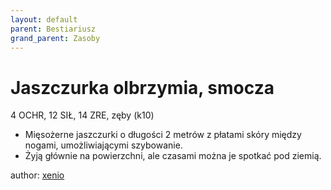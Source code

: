 ```yaml
---
layout: default
parent: Bestiariusz
grand_parent: Zasoby
---
```


# Jaszczurka olbrzymia, smocza

4 OCHR, 12 SIŁ, 14 ZRE, zęby (k10)

- Mięsożerne jaszczurki o długości 2 metrów z płatami skóry między nogami, umożliwiającymi szybowanie.
- Żyją głównie na powierzchni, ale czasami można je spotkać pod ziemią.

author: [xenio](https://xenioinabottle.blogspot.com)
